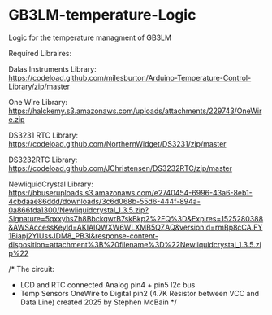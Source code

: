# GB3LM-temperature-Logic
 Logic for the temperature managment of GB3LM

Required Libraires:

Dalas Instruments Library:
https://codeload.github.com/milesburton/Arduino-Temperature-Control-Library/zip/master

One Wire Library:
https://halckemy.s3.amazonaws.com/uploads/attachments/229743/OneWire.zip

DS3231 RTC Library:
https://codeload.github.com/NorthernWidget/DS3231/zip/master

DS3232RTC Library:
https://codeload.github.com/JChristensen/DS3232RTC/zip/master

NewliquidCrystal Library:
https://bbuseruploads.s3.amazonaws.com/e2740454-6996-43a6-8eb1-4cbdaae86ddd/downloads/3c6d068b-55d6-444f-894a-0a866fda1300/Newliquidcrystal_1.3.5.zip?Signature=5qxxyhsZh8BbckqwrB7skBkp2%2FQ%3D&Expires=1525280388&AWSAccessKeyId=AKIAIQWXW6WLXMB5QZAQ&versionId=rmBp8cCA.FY1Biapj2YIUssJDM8_PB3I&response-content-disposition=attachment%3B%20filename%3D%22Newliquidcrystal_1.3.5.zip%22

/*
  The circuit:
  - LCD and RTC connected Analog pin4 + pin5 I2c bus
  - Temp Sensors OneWire to Digital pin2 (4.7K Resistor between VCC and Data Line)
  created 2025
  by Stephen McBain
  */
